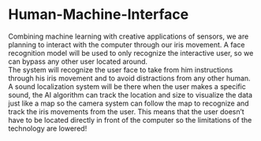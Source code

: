 # Human-Machine-Interface
Combining machine learning with creative applications of sensors, we are planning to interact with the computer through our iris movement. 
A face recognition model will be used to only recognize the interactive user, so we can bypass any other user located around.  
The system will recognize the user face to take from him instructions through his iris movement and to avoid distractions from any other human. 
A sound localization system will be there when the user makes a specific sound, the AI algorithm can track the location and size to visualize 
the data just like a map so the camera system can follow the map to recognize and track the iris movements from the user.
This means that the user doesn’t have to be located directly in front of the computer so the limitations of the technology 
are lowered!

